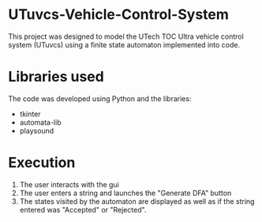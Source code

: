 # UTuvcs-Vehicle-Control-System

This project was designed to model the UTech TOC Ultra vehicle control system (UTuvcs) using a finite state automaton implemented into code. 

# Libraries used

The code was developed using Python and the libraries: 
- tkinter
- automata-lib 
- playsound 

# Execution

1. The user interacts with the gui 
2. The user enters a string and launches the "Generate DFA" button
3. The states visited by the automaton are  displayed as well as if the string entered was "Accepted" or "Rejected". 
